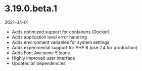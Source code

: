 # 3.19.0.beta.1

2021-04-01

- Adds optimized support for containers (Docker)
- Adds application level error handling
- Adds environment variables for system settings
- Adds experimental support for PHP 8 (use 7.4 for production)
- Adds Font Awesome 5 icons
- Highly improved user interface
- Updated all dependencies
